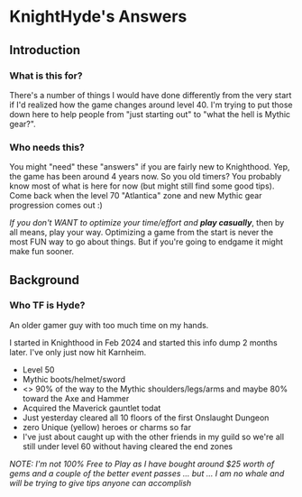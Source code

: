 # KnightHyde's Answers

## Introduction

### What is this for?

There's a number of things I would have done differently from the very start if I'd realized how the game changes around level 40. I'm trying to put those down here to help people from "just starting out" to "what the hell is Mythic gear?". 

### Who needs this?

You might "need" these "answers" if you are fairly new to Knighthood. Yep, the game has been around 4 years now. So you old timers? You probably know most of what is here for now (but might still find some good tips). Come back when the level 70 "Atlantica" zone and new Mythic gear progression comes out :)

*If you don't WANT to optimize your time/effort and* ***play casually***, then by all means, play your way. Optimizing a game from the start is never the most FUN way to go about things. But if you're going to endgame it might make fun sooner. 

## Background

### Who TF is Hyde?

An older gamer guy with too much time on my hands. 

I started in Knighthood in Feb 2024 and started this info dump 2 months later. I've only just now hit Karnheim.

* Level 50
* Mythic boots/helmet/sword 
* <> 90% of the way to the Mythic shoulders/legs/arms and maybe 80% toward the Axe and Hammer 
* Acquired the Maverick gauntlet todat
* Just yesterday cleared all 10 floors of the first Onslaught Dungeon
* zero Unique (yellow) heroes or charms so far
* I've just about caught up with the other friends in my guild so we're all still under level 60 without having cleared the end zones

*NOTE: I'm not 100% Free to Play as I have bought around $25 worth of gems and a couple of the better event passes ... but ... I am no whale and will be trying to give tips anyone can accomplish*